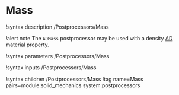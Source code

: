 # Mass

!syntax description /Postprocessors/Mass

!alert note
The `ADMass` postprocessor may be used with a density [AD](automatic_differentiation/index.md) material
property.

!syntax parameters /Postprocessors/Mass

!syntax inputs /Postprocessors/Mass

!syntax children /Postprocessors/Mass
!tag name=Mass pairs=module:solid_mechanics system:postprocessors
